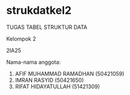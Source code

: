 # strukdatkel2

TUGAS TABEL STRUKTUR DATA

Kelompok 2

2IA25

Nama-nama anggota:
1. AFIF MUHAMMAD RAMADHAN (50421059)
2. IMRAN RASYID (50421650)
3. RIFAT HIDAYATULLAH (51421309)
